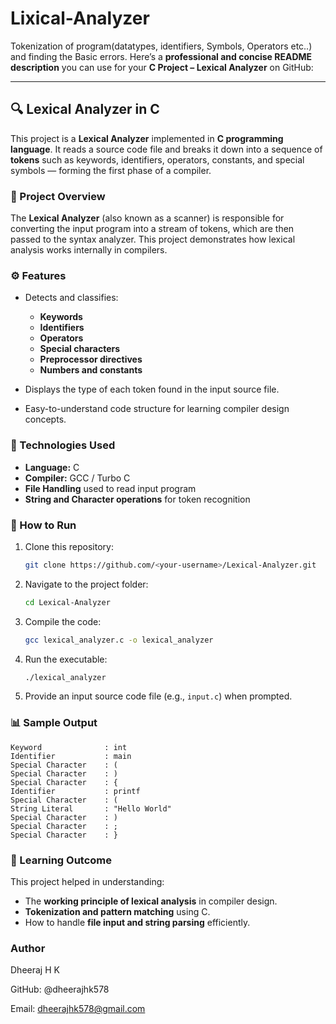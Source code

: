 # Lixical-Analyzer
Tokenization of program(datatypes, identifiers, Symbols, Operators etc..) and finding the Basic errors.
Here’s a **professional and concise README description** you can use for your **C Project – Lexical Analyzer** on GitHub:

---

## 🔍 Lexical Analyzer in C

This project is a **Lexical Analyzer** implemented in **C programming language**. It reads a source code file and breaks it down into a sequence of **tokens** such as keywords, identifiers, operators, constants, and special symbols — forming the first phase of a compiler.

### 🧠 Project Overview

The **Lexical Analyzer** (also known as a scanner) is responsible for converting the input program into a stream of tokens, which are then passed to the syntax analyzer. This project demonstrates how lexical analysis works internally in compilers.

### ⚙️ Features

* Detects and classifies:

  * **Keywords**
  * **Identifiers**
  * **Operators**
  * **Special characters**
  * **Preprocessor directives**
  * **Numbers and constants**
* Displays the type of each token found in the input source file.
* Easy-to-understand code structure for learning compiler design concepts.

### 🧩 Technologies Used

* **Language:** C
* **Compiler:** GCC / Turbo C
* **File Handling** used to read input program
* **String and Character operations** for token recognition

### 📄 How to Run

1. Clone this repository:

   ```bash
   git clone https://github.com/<your-username>/Lexical-Analyzer.git
   ```
2. Navigate to the project folder:

   ```bash
   cd Lexical-Analyzer
   ```
3. Compile the code:

   ```bash
   gcc lexical_analyzer.c -o lexical_analyzer
   ```
4. Run the executable:

   ```bash
   ./lexical_analyzer
   ```
5. Provide an input source code file (e.g., `input.c`) when prompted.

### 📊 Sample Output

```
Keyword              : int
Identifier           : main
Special Character    : (
Special Character    : )
Special Character    : {
Identifier           : printf
Special Character    : (
String Literal       : "Hello World"
Special Character    : )
Special Character    : ;
Special Character    : }
```

### 🎯 Learning Outcome

This project helped in understanding:

* The **working principle of lexical analysis** in compiler design.
* **Tokenization and pattern matching** using C.
* How to handle **file input and string parsing** efficiently.

 ### Author

Dheeraj H K

GitHub: @dheerajhk578

Email: dheerajhk578@gmail.com


